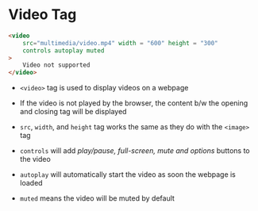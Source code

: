 # Video Tag

```HTML
<video 
    src="multimedia/video.mp4" width = "600" height = "300" 
    controls autoplay muted
>
    Video not supported
</video>
```

- `<video>` tag is used to display videos on a webpage

- If the video is not played by the browser, the content b/w the opening and
closing tag will be displayed

- `src`, `width`, and `height` tag works the same as they do with the `<image>`
tag

- `controls` will add *play/pause, full-screen, mute and options* buttons to
the video

- `autoplay` will automatically start the video as soon the webpage is loaded

- `muted` means the video will be muted by default
